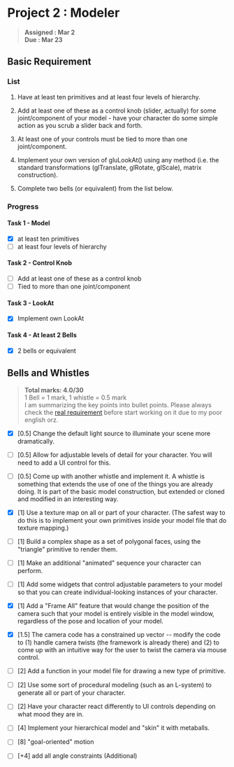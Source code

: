 # Project 2 : Modeler
> **Assigned : Mar 2** \
> **Due : Mar 23**

## Basic Requirement

### List
1. Have at least ten primitives and at least four levels of hierarchy.
   
2. Add at least one of these as a control knob (slider, actually) for some joint/component of your model - have your character do some simple action as you scrub a slider back and forth.
   
3. At least one of your controls must be tied to more than one joint/component.
   
4. Implement your own version of gluLookAt() using any method (i.e. the standard transformations (glTranslate, glRotate, glScale), matrix construction). 

5. Complete two bells (or equivalent) from the list below.

### Progress
#### Task 1 - Model
- [X] at least ten primitives
- [ ] at least four levels of hierarchy

#### Task 2 - Control Knob
- [ ] Add at least one of these as a control knob
- [ ] Tied to more than one joint/component

#### Task 3 - LookAt
- [X] Implement own LookAt

#### Task 4 - At least 2 Bells
- [X] 2 bells or equivalent


## Bells and Whistles
> **Total marks: 4.0/30** \
> 1 Bell = 1 mark, 1 whistle = 0.5 mark\
> I am summarizing the key points into bullet points. Please always check the [real requirement](https://course.cse.ust.hk/comp4411/Password_Only/projects/modeler/index.html) before start working on it due to my poor english orz.

- [X] [0.5] Change the default light source to illuminate your scene more dramatically.
- [ ] [0.5] Allow for adjustable levels of detail for your character. You will need to add a UI control for this.
- [ ] [0.5] Come up with another whistle and implement it.  A whistle is something that extends the use of one of the things you are already doing.  It is part of the basic model construction, but extended or cloned and modified in an interesting way.
- [X] [1] Use a texture map on all or part of your character. (The safest way to do this is to implement your own primitives inside your model file that do texture mapping.)
- [ ] [1] Build a complex shape as a set of polygonal faces, using the "triangle" primitive to render them.
- [ ] [1] Make an additional "animated" sequence your character can perform.

- [ ] [1] Add some widgets that control adjustable parameters to your model so that you can create individual-looking instances of your character. 
- [X] [1] Add a "Frame All" feature that would change the position of the camera such that your model is entirely visible in the model window, regardless of the pose and location of your model. 
- [X] [1.5] The camera code has a constrained up vector -- modify the code to (1) handle camera twists (the framework is already there) and (2) to come up with an intuitive way for the user to twist the camera via mouse control.
- [ ] [2] Add a function in your model file for drawing a new type of primitive.

- [ ] [2] Use some sort of procedural modeling (such as an L-system) to generate all or part of your character.
- [ ] [2] Have your character react differently to UI controls depending on what mood they are in.

- [ ] [4] Implement your hierarchical model and "skin" it with metaballs.
- [ ] [8] "goal-oriented" motion
- [ ] [+4] add all angle constraints (Additional)

